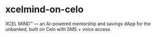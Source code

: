 # xcelmind-on-celo
XCEL MIND™ — an AI-powered mentorship and savings dApp for the unbanked, built on Celo with SMS + voice access.
